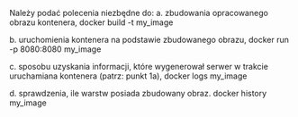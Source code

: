 Należy podać polecenia niezbędne do:
a. zbudowania opracowanego obrazu kontenera,
docker build -t my_image

b. uruchomienia kontenera na podstawie zbudowanego obrazu,
docker run -p 8080:8080 my_image

c. sposobu uzyskania informacji, które wygenerował serwer w trakcie uruchamiana kontenera
(patrz: punkt 1a),
docker logs my_image

d. sprawdzenia, ile warstw posiada zbudowany obraz.
docker history my_image